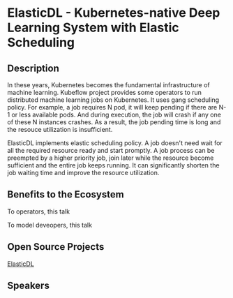 # ElasticDL - Kubernetes-native Deep Learning System with Elastic Scheduling

## Description

In these years, Kubernetes becomes the fundamental infrastructure of machine
learning. Kubeflow project provides some operators to run distributed machine
learning jobs on Kubernetes. It uses gang scheduling policy. For example, a job
requires N pod, it will keep pending if there are N-1 or less available pods. And
during execution, the job will crash if any one of these N instances crashes. As
a result, the job pending time is long and the resouce utilization is insufficient.

ElasticDL implements elastic scheduling policy. A job doesn't need wait for all
the required resource ready and start promptly. A job process can be preempted
by a higher priority job, join later while the resource become sufficient and the
entire job keeps running. It can significantly shorten the job waiting time and
improve the resource utilization.

## Benefits to the Ecosystem

To operators, this talk

To model deveopers, this talk

## Open Source Projects

[ElasticDL](https://github.com/sql-machine-learning/elasticdl)

## Speakers
